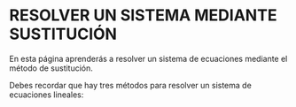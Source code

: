 
# RESOLVER UN SISTEMA MEDIANTE SUSTITUCIÓN 


En esta página aprenderás a resolver un sistema de ecuaciones mediante el método de sustitución.

Debes recordar que hay tres métodos para resolver un sistema de ecuaciones lineales:

